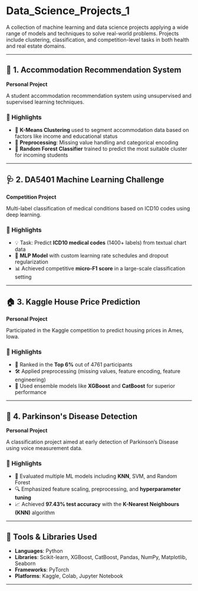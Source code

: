 # Data_Science_Projects_1

A collection of machine learning and data science projects applying a wide range of models and techniques to solve real-world problems. Projects include clustering, classification, and competition-level tasks in both health and real estate domains.

---

## 📌 1. Accommodation Recommendation System  
**Personal Project** 

A student accommodation recommendation system using unsupervised and supervised learning techniques.

### 🔧 Highlights
- 🧪 **K-Means Clustering** used to segment accommodation data based on factors like income and educational status  
- 🔄 **Preprocessing**: Missing value handling and categorical encoding  
- 🌲 **Random Forest Classifier** trained to predict the most suitable cluster for incoming students  

---

## 🩺 2. DA5401 Machine Learning Challenge  
**Competition Project**

Multi-label classification of medical conditions based on ICD10 codes using deep learning.

### 🔧 Highlights
- 💡 Task: Predict **ICD10 medical codes** (1400+ labels) from textual chart data  
- 🔁 **MLP Model** with custom learning rate schedules and dropout regularization  
- 📊 Achieved competitive **micro-F1 score** in a large-scale classification setting  

---

## 🏠 3. Kaggle House Price Prediction  
**Personal Project** 

Participated in the Kaggle competition to predict housing prices in Ames, Iowa.

### 🔧 Highlights
- 🏅 Ranked in the **Top 6%** out of 4761 participants  
- 🛠️ Applied preprocessing (missing values, feature encoding, feature engineering)  
- 🚀 Used ensemble models like **XGBoost** and **CatBoost** for superior performance  

---

## 🧬 4. Parkinson's Disease Detection  
**Personal Project** 

A classification project aimed at early detection of Parkinson’s Disease using voice measurement data.

### 🔧 Highlights
- 🧠 Evaluated multiple ML models including **KNN**, SVM, and Random Forest  
- 🔍 Emphasized feature scaling, preprocessing, and **hyperparameter tuning**  
- 📈 Achieved **97.43% test accuracy** with the **K-Nearest Neighbours (KNN)** algorithm  

---

## 🧰 Tools & Libraries Used

- **Languages**: Python  
- **Libraries**: Scikit-learn, XGBoost, CatBoost, Pandas, NumPy, Matplotlib, Seaborn  
- **Frameworks**: PyTorch 
- **Platforms**: Kaggle, Colab, Jupyter Notebook

---
